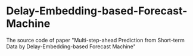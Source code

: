 # Delay-Embedding-based-Forecast-Machine
The source code of paper "Multi-step-ahead Prediction from Short-term Data by Delay-Embedding-based Forecast Machine"
